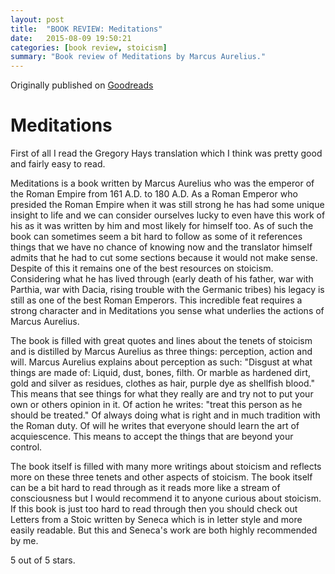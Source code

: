 ```yaml
---
layout: post
title:  "BOOK REVIEW: Meditations"
date:   2015-08-09 19:50:21
categories: [book review, stoicism]
summary: "Book review of Meditations by Marcus Aurelius."
---
```

Originally published on [Goodreads](https://www.goodreads.com/review/show/1094772442)

# Meditations
First of all I read the Gregory Hays translation which I think was pretty good and fairly easy to read.

Meditations is a book written by Marcus Aurelius who was the emperor of the Roman Empire from 161 A.D. to 180 A.D. As a Roman Emperor who presided the Roman Empire when it was still strong he has had some unique insight to life and we can consider ourselves lucky to even have this work of his as it was written by him and most likely for himself too.
As of such the book can sometimes seem a bit hard to follow as some of it references things that we have no chance of knowing now and the translator himself admits that he had to cut some sections because it would not make sense. Despite of this it remains one of the best resources on stoicism. Considering what he has lived through (early death of his father, war with Parthia, war with Dacia, rising trouble with the Germanic tribes) his legacy is still as one of the best Roman Emperors. This incredible feat requires a strong character and in Meditations you sense what underlies the actions of Marcus Aurelius.

The book is filled with great quotes and lines about the tenets of stoicism and is distilled by Marcus Aurelius as three things: perception, action and will. Marcus Aurelius explains about perception as such: "Disgust at what things are made of: Liquid, dust, bones, filth. Or marble as hardened dirt, gold and silver as residues, clothes as hair, purple dye as shellfish blood." This means that see things for what they really are and try not to put your own or others opinion in it.
Of action he writes: "treat this person as he should be treated." Of always doing what is right and in much tradition with the Roman duty.
Of will he writes that everyone should learn the art of acquiescence. This means to accept the things that are beyond your control.

The book itself is filled with many more writings about stoicism and reflects more on these three tenets and other aspects of stoicism. The book itself can be a bit hard to read through as it reads more like a stream of consciousness but I would recommend it to anyone curious about stoicism. If this book is just too hard to read through then you should check out Letters from a Stoic written by Seneca which is in letter style and more easily readable. But this and Seneca's work are both highly recommended by me.

5 out of 5 stars.
